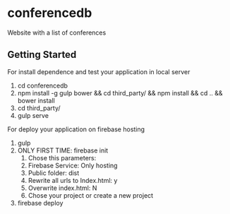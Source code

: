 # conferencedb
Website with a list of conferences

## Getting Started

For install dependence and test your application in local server

1. cd conferencedb
2. npm install -g gulp bower && cd third_party/ && npm install && cd .. && bower install
3. cd third_party/
4. gulp serve


For deploy your application on firebase hosting

1. gulp
2. ONLY FIRST TIME: firebase init 
	1. Chose this parameters: 
	2. Firebase Service: Only hosting
	3. Public folder: dist
	4. Rewrite all urls to Index.html: y
	5. Overwrite index.html: N
	6. Chose your project or create a new project
3. firebase deploy

